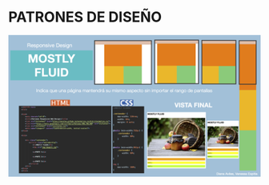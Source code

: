 # PATRONES DE DISEÑO

![](https://github.com/ArquiWebIberoP2021/ArquiWeb_Diana/blob/main/IMG/MostlyFluid.png)

